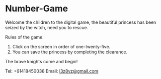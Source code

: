 # Number-Game

Welcome the children to the digital game, the beautiful princess has been seized by the witch, need you to rescue.

Rules of the game:
1. Click on the screen in order of one-twenty-five.
2. You can save the princess by completing the clearance.

The brave knights come and begin!

Tel: +61418450038
Email: l3z8vz@gmail.com

